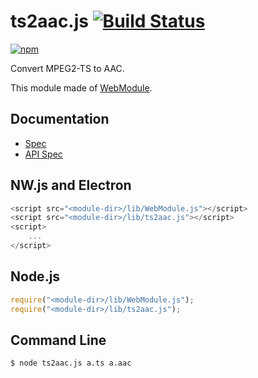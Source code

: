 # ts2aac.js [![Build Status](https://travis-ci.org/uupaa/ts2aac.js.svg)](https://travis-ci.org/uupaa/ts2aac.js)

[![npm](https://nodei.co/npm/uupaa.ts2aac.js.svg?downloads=true&stars=true)](https://nodei.co/npm/uupaa.ts2aac.js/)

Convert MPEG2-TS to AAC.

This module made of [WebModule](https://github.com/uupaa/WebModule).

## Documentation
- [Spec](https://github.com/uupaa/ts2aac.js/wiki/)
- [API Spec](https://github.com/uupaa/ts2aac.js/wiki/ts2aac)

## NW.js and Electron

```js
<script src="<module-dir>/lib/WebModule.js"></script>
<script src="<module-dir>/lib/ts2aac.js"></script>
<script>
    ...
</script>
```

## Node.js

```js
require("<module-dir>/lib/WebModule.js");
require("<module-dir>/lib/ts2aac.js");

```

## Command Line

```sh
$ node ts2aac.js a.ts a.aac
```

